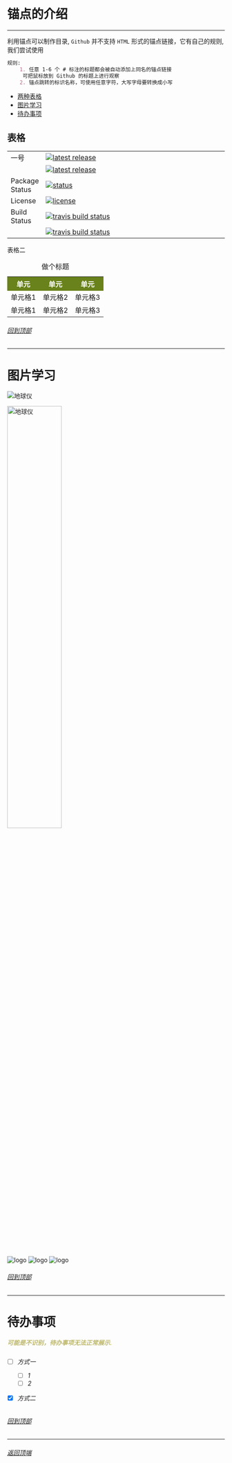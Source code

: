 # 锚点的介绍
---
利用锚点可以制作目录, `Github` 并不支持 `HTML` 形式的锚点链接，它有自己的规则, 我们尝试使用
```markdown
规则:
    1. 任意 1-6 个 # 标注的标题都会被自动添加上同名的锚点链接
     可把鼠标放到 Github 的标题上进行观察
    2. 锚点跳转的标识名称，可使用任意字符，大写字母要转换成小写
```

- [两种表格](#表格) 
- [图片学习](#图片学习) 
- [待办事项](#待办事项) 
  
 
##  表格

<table>
<tr>
  <td>一号</td>
  <td>
    <a href="">
    <img src="https://img.shields.io/pypi/v/pandas.svg" alt="latest release" />
    </a>
  </td>
</tr>
<tr>
  <td></td>
  <td style="width:500px">
    <a href="https://anaconda.org/anaconda/pandas/">
    <img src="https://anaconda.org/conda-forge/pandas/badges/version.svg" alt="latest release" />
    </a>
</td>
</tr>
<tr>
  <td>Package Status</td>
  <td>
		<a href="https://pypi.org/project/pandas/">
		<img src="https://img.shields.io/pypi/status/pandas.svg" alt="status" /></td>
		</a>
</tr>
<tr>
  <td>License</td>
  <td>
    <a href="https://github.com/pandas-dev/pandas/blob/master/LICENSE">
    <img src="https://img.shields.io/pypi/l/pandas.svg" alt="license" />
    </a>
</td>
</tr>
<tr>
  <td>Build Status</td>
  <td>
    <a href="https://travis-ci.org/pandas-dev/pandas">
    <img src="https://travis-ci.org/pandas-dev/pandas.svg?branch=master" alt="travis build status" />
    </a>
  </td>
</tr>
<tr>
  <td></td>
  <td>
    <a href="https://circleci.com/gh/pandas-dev/pandas">
    <img src="https://travis-ci.org/pandas-dev/pandas.svg?branch=master" alt="travis build status" />
    </a>
  </td>
</tr>

</table>


<p>表格二</p>
   <table border="0">
       <caption>做个标题</caption>
       <tr style="background:#69821b;color:white">
           <th>单元</th>
           <th>单元</th>
           <th>单元</th>
       </tr>
       <tr>
           <td>单元格1</td>
           <td>单元格2</td>
           <td>单元格3</td>
       </tr>
       <tr>
           <td>单元格1</td>
           <td>单元格2</td>
           <td>单元格3</td>
       </tr>
   </table>


###### [回到顶部](#绿色) 

---

# 图片学习

![地球仪](static/image/index__earth.gif)

<html lang="zh">
<img width=50% height=50% src="static/image/earth.gif" alt="地球仪">
</html>

![logo](https://docsify.js.org/_media/icon.svg ':size=50x100')
![logo](https://docsify.js.org/_media/icon.svg ':size=100')
![logo](https://docsify.js.org/_media/icon.svg ':size=10%')


###### [回到顶部](#图片学习) 

---

# 待办事项

<h5 style="color:#bdb76b">可能是不识别，待办事项无法正常展示.<h6/>

- [ ] 方式一
    - [ ] 1
    - [ ] 2
- [x] 方式二


###### [回到顶部](#待办事项) 

---

###### [返回顶端](#锚点的介绍)